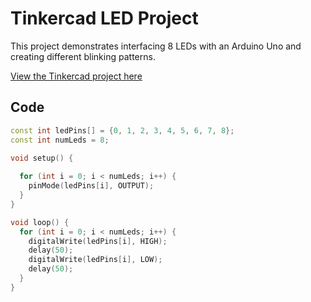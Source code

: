 # Tinkercad LED Project

This project demonstrates interfacing 8 LEDs with an Arduino Uno and creating different blinking patterns.

[View the Tinkercad project here](https://www.tinkercad.com/things/0uYO7zBcxar-swanky-wluff?sharecode=VaZuU8D2fnIN7Nqrhd0VDaNrPKE6A-t9SC-elnHJY2I)

## Code
```cpp
const int ledPins[] = {0, 1, 2, 3, 4, 5, 6, 7, 8};
const int numLeds = 8;

void setup() {
  
  for (int i = 0; i < numLeds; i++) {
    pinMode(ledPins[i], OUTPUT);
  }
}

void loop() {
  for (int i = 0; i < numLeds; i++) {
    digitalWrite(ledPins[i], HIGH);
    delay(50); 
    digitalWrite(ledPins[i], LOW);
    delay(50);
  }
}
